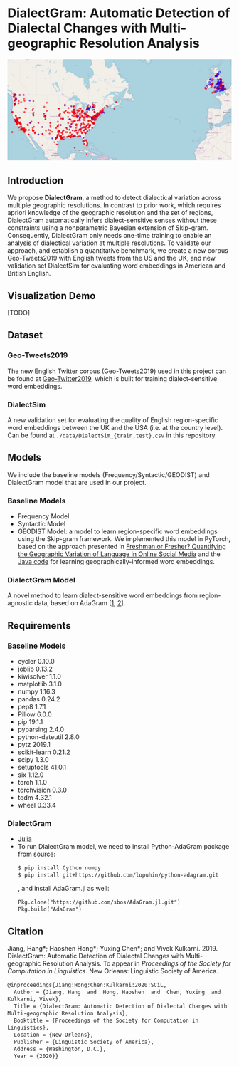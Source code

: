 # DialectGram: Automatic Detection of Dialectal Changes with Multi-geographic Resolution Analysis

![heat-map-gas](./image/gas.png?raw=true "Word heat map of gas")

## Introduction
We propose **DialectGram**, a method to detect dialectical variation across multiple geographic resolutions. In contrast to prior work, which requires apriori knowledge of the geographic resolution and the set of regions,  DialectGram automatically infers dialect-sensitive senses without these constraints using a nonparametric Bayesian extension of Skip-gram. Consequently, DialectGram only needs one-time training to enable an analysis of dialectical variation at multiple resolutions. To validate our approach, and establish a quantitative benchmark, we create a new corpus Geo-Tweets2019 with English tweets from the US and the UK, and new validation set DialectSim for evaluating word embeddings in American and British English. 

## Visualization Demo
[TODO]

## Dataset
### Geo-Tweets2019
The new English Twitter corpus (Geo-Tweets2019) used in this project can be found at [Geo-Twitter2019](https://github.com/hjian42/Geo-Twitter2019), which is built for training dialect-sensitive word embeddings.

### DialectSim
A new validation set for evaluating the quality of English region-specific word embeddings between the UK and the USA (i.e. at the country level). Can be found at `./data/DialectSim_{train,test}.csv` in this repository.

## Models
We include the baseline models (Frequency/Syntactic/GEODIST) and DialectGram model that are used in our project.
### Baseline Models
  - Frequency Model
  - Syntactic Model
  - GEODIST Model: a model to learn region-specific word embeddings using the Skip-gram framework. We implemented this model in PyTorch, based on the approach presented in [Freshman or Fresher? Quantifying the Geographic Variation of Language in Online Social Media](https://arxiv.org/pdf/1510.06786.pdf) and the [Java code](https://github.com/dbamman/geoSGLM) for learning geographically-informed word embeddings. 

### DialectGram Model 
A novel method to learn dialect-sensitive word embeddings from region-agnostic data, based on AdaGram \[[1](https://github.com/sbos/AdaGram.jl), [2](https://github.com/lopuhin/python-adagram)\].

## Requirements
### Baseline Models
- cycler          0.10.0 
- joblib          0.13.2 
- kiwisolver      1.1.0  
- matplotlib      3.1.0  
- numpy           1.16.3 
- pandas          0.24.2 
- pep8            1.7.1  
- Pillow          6.0.0  
- pip             19.1.1 
- pyparsing       2.4.0  
- python-dateutil 2.8.0  
- pytz            2019.1 
- scikit-learn    0.21.2 
- scipy           1.3.0  
- setuptools      41.0.1 
- six             1.12.0 
- torch           1.1.0  
- torchvision     0.3.0  
- tqdm            4.32.1 
- wheel           0.33.4

### DialectGram
- [Julia](https://github.com/JuliaLang/julia)
- To run DialectGram model, we need to install Python-AdaGram package from source:
  ```
  $ pip install Cython numpy
  $ pip install git+https://github.com/lopuhin/python-adagram.git
  ```
  , and install AdaGram.jl as well:
  ```
  Pkg.clone("https://github.com/sbos/AdaGram.jl.git")
  Pkg.build("AdaGram")
  ```

## Citation
Jiang, Hang*; Haoshen Hong*; Yuxing Chen*; and Vivek Kulkarni. 2019. DialectGram: Automatic Detection of Dialectal Changes with Multi-geographic Resolution Analysis. To appear in *Proceedings of the Society for Computation in Linguistics*. New Orleans: Linguistic Society of America. 

```
@inproceedings{Jiang:Hong:Chen:Kulkarni:2020:SCiL,
  Author = {Jiang, Hang  and  Hong, Haoshen  and  Chen, Yuxing  and  Kulkarni, Vivek},
  Title = {DialectGram: Automatic Detection of Dialectal Changes with Multi-geographic Resolution Analysis},
  Booktitle = {Proceedings of the Society for Computation in Linguistics},
  Location = {New Orleans},
  Publisher = {Linguistic Society of America},
  Address = {Washington, D.C.},
  Year = {2020}}
```
